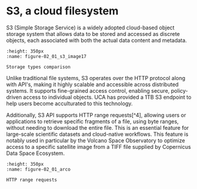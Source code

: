 # S3, a cloud filesystem

S3 (Simple Storage Service) is a widely adopted cloud-based object
storage system that allows data to be stored and accessed as discrete
objects, each associated with both the actual data content and metadata.


```{figure} 02_01_s3_image17.png
:height: 350px
:name: figure-02_01_s3_image17

Storage types comparison
```

Unlike traditional file systems, S3 operates over the HTTP protocol
along with API's, making it highly scalable and accessible across
distributed systems. It supports fine-grained access control, enabling
secure, policy-driven access to individual objects. UCA has provided a
1TB S3 endpoint to help users become acculturated to this technology.

Additionally, S3 API supports HTTP range requests[^4], allowing users or
applications to retrieve specific fragments of a file, using byte
ranges, without needing to download the entire file. This is an
essential feature for large-scale scientific datasets and cloud-native
workflows. This feature is notably used in particular by the Volcano
Space Observatory to optimize access to a specific satellite image from
a TIFF file supplied by Copernicus Data Space Ecosystem.

```{figure} 02_01_arco.png
:height: 350px
:name: figure-02_01_arco

HTTP range requests
```